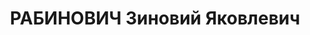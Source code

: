 ---
title: РАБИНОВИЧ Зиновий Яковлевич
description: 'Род. в 1894, Черниговская обл., г. Козелец, член партии "Поалей-Цион"
  1917-21, ВКП(б) с 1925. Пред. Чернигов.облпотребсоюза

  Обв. по ст. 54-7, 8, 11 УК УССР. Приговор: ВК ВС СССР, 20.11.1937 – ВМН с конфискацией
  имущества.

  Реабилитирован ВК ВС СССР 22.12.1956'
---
